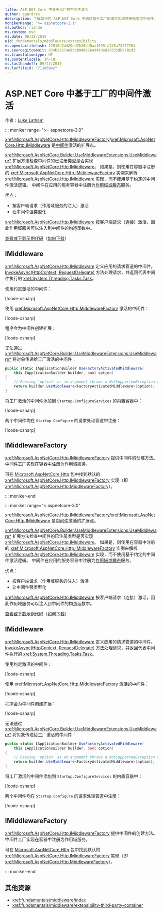 ```yaml
---
title: ASP.NET Core 中基于工厂的中间件激活
author: guardrex
description: 了解如何在 ASP.NET Core 中通过基于工厂的激活实现使用强类型中间件。
monikerRange: '>= aspnetcore-2.1'
ms.author: riande
ms.custom: mvc
ms.date: 09/22/2019
uid: fundamentals/middleware/extensibility
ms.openlocfilehash: 17018d2dd20ed7b26bd0aa1095fa720a73f77261
ms.sourcegitcommit: d34b2627a69bc8940b76a949de830335db9701d3
ms.translationtype: HT
ms.contentlocale: zh-CN
ms.lasthandoff: 09/23/2019
ms.locfileid: "71186942"
---
```

# <a name="factory-based-middleware-activation-in-aspnet-core"></a>ASP.NET Core 中基于工厂的中间件激活

作者：[Luke Latham](https://github.com/guardrex)

::: moniker range=">= aspnetcore-3.0"

<xref:Microsoft.AspNetCore.Http.IMiddlewareFactory>/<xref:Microsoft.AspNetCore.Http.IMiddleware> 是[中间件](xref:fundamentals/middleware/index)激活的扩展点。

<xref:Microsoft.AspNetCore.Builder.UseMiddlewareExtensions.UseMiddleware*> 扩展方法检查中间件的已注册类型是否实现 <xref:Microsoft.AspNetCore.Http.IMiddleware>。 如果是，则使用在容器中注册的 <xref:Microsoft.AspNetCore.Http.IMiddlewareFactory> 实例来解析 <xref:Microsoft.AspNetCore.Http.IMiddleware> 实现，而不使用基于约定的中间件激活逻辑。 中间件在应用的服务容器中注册为[作用域或瞬态](xref:fundamentals/dependency-injection#service-lifetimes)服务。

优点：

* 按客户端请求（作用域服务的注入）激活
* 让中间件强类型化

<xref:Microsoft.AspNetCore.Http.IMiddleware> 按客户端请求（连接）激活，因此作用域服务可以注入到中间件的构造函数中。

[查看或下载示例代码](https://github.com/aspnet/AspNetCore.Docs/tree/master/aspnetcore/fundamentals/middleware/extensibility/samples)（[如何下载](xref:index#how-to-download-a-sample)）

## <a name="imiddleware"></a>IMiddleware

<xref:Microsoft.AspNetCore.Http.IMiddleware> 定义应用的请求管道的中间件。 [InvokeAsync(HttpContext, RequestDelegate)](xref:Microsoft.AspNetCore.Http.IMiddleware.InvokeAsync*) 方法处理请求，并返回代表中间件执行的 <xref:System.Threading.Tasks.Task>。

使用约定激活的中间件：

[!code-csharp[](extensibility/samples/3.x/MiddlewareExtensibilitySample/Middleware/ConventionalMiddleware.cs?name=snippet1)]

使用 <xref:Microsoft.AspNetCore.Http.MiddlewareFactory> 激活的中间件：

[!code-csharp[](extensibility/samples/3.x/MiddlewareExtensibilitySample/Middleware/FactoryActivatedMiddleware.cs?name=snippet1)]

程序会为中间件创建扩展：

[!code-csharp[](extensibility/samples/3.x/MiddlewareExtensibilitySample/Middleware/MiddlewareExtensions.cs?name=snippet1)]

无法通过 <xref:Microsoft.AspNetCore.Builder.UseMiddlewareExtensions.UseMiddleware*> 将对象传递给工厂激活的中间件：

```csharp
public static IApplicationBuilder UseFactoryActivatedMiddleware(
    this IApplicationBuilder builder, bool option)
{
    // Passing 'option' as an argument throws a NotSupportedException at runtime.
    return builder.UseMiddleware<FactoryActivatedMiddleware>(option);
}
```

将工厂激活的中间件添加到 `Startup.ConfigureServices` 的内置容器中：

[!code-csharp[](extensibility/samples/3.x/MiddlewareExtensibilitySample/Startup.cs?name=snippet1&highlight=6)]

两个中间件均在 `Startup.Configure` 的请求处理管道中注册：

[!code-csharp[](extensibility/samples/3.x/MiddlewareExtensibilitySample/Startup.cs?name=snippet2&highlight=12-13)]

## <a name="imiddlewarefactory"></a>IMiddlewareFactory

<xref:Microsoft.AspNetCore.Http.IMiddlewareFactory> 提供中间件的创建方法。 中间件工厂实现在容器中注册为作用域服务。

可在 [Microsoft.AspNetCore.Http](https://www.nuget.org/packages/Microsoft.AspNetCore.Http/) 包中找到默认的 <xref:Microsoft.AspNetCore.Http.IMiddlewareFactory> 实现（即 <xref:Microsoft.AspNetCore.Http.MiddlewareFactory>）。

::: moniker-end

::: moniker range="< aspnetcore-3.0"

<xref:Microsoft.AspNetCore.Http.IMiddlewareFactory>/<xref:Microsoft.AspNetCore.Http.IMiddleware> 是[中间件](xref:fundamentals/middleware/index)激活的扩展点。

<xref:Microsoft.AspNetCore.Builder.UseMiddlewareExtensions.UseMiddleware*> 扩展方法检查中间件的已注册类型是否实现 <xref:Microsoft.AspNetCore.Http.IMiddleware>。 如果是，则使用在容器中注册的 <xref:Microsoft.AspNetCore.Http.IMiddlewareFactory> 实例来解析 <xref:Microsoft.AspNetCore.Http.IMiddleware> 实现，而不使用基于约定的中间件激活逻辑。 中间件在应用的服务容器中注册为[作用域或瞬态](xref:fundamentals/dependency-injection#service-lifetimes)服务。

优点：

* 按客户端请求（作用域服务的注入）激活
* 让中间件强类型化

<xref:Microsoft.AspNetCore.Http.IMiddleware> 按客户端请求（连接）激活，因此作用域服务可以注入到中间件的构造函数中。

[查看或下载示例代码](https://github.com/aspnet/AspNetCore.Docs/tree/master/aspnetcore/fundamentals/middleware/extensibility/samples)（[如何下载](xref:index#how-to-download-a-sample)）

## <a name="imiddleware"></a>IMiddleware

<xref:Microsoft.AspNetCore.Http.IMiddleware> 定义应用的请求管道的中间件。 [InvokeAsync(HttpContext, RequestDelegate)](xref:Microsoft.AspNetCore.Http.IMiddleware.InvokeAsync*) 方法处理请求，并返回代表中间件执行的 <xref:System.Threading.Tasks.Task>。

使用约定激活的中间件：

[!code-csharp[](extensibility/samples/2.x/MiddlewareExtensibilitySample/Middleware/ConventionalMiddleware.cs?name=snippet1)]

使用 <xref:Microsoft.AspNetCore.Http.MiddlewareFactory> 激活的中间件：

[!code-csharp[](extensibility/samples/2.x/MiddlewareExtensibilitySample/Middleware/FactoryActivatedMiddleware.cs?name=snippet1)]

程序会为中间件创建扩展：

[!code-csharp[](extensibility/samples/2.x/MiddlewareExtensibilitySample/Middleware/MiddlewareExtensions.cs?name=snippet1)]

无法通过 <xref:Microsoft.AspNetCore.Builder.UseMiddlewareExtensions.UseMiddleware*> 将对象传递给工厂激活的中间件：

```csharp
public static IApplicationBuilder UseFactoryActivatedMiddleware(
    this IApplicationBuilder builder, bool option)
{
    // Passing 'option' as an argument throws a NotSupportedException at runtime.
    return builder.UseMiddleware<FactoryActivatedMiddleware>(option);
}
```

将工厂激活的中间件添加到 `Startup.ConfigureServices` 的内置容器中：

[!code-csharp[](extensibility/samples/2.x/MiddlewareExtensibilitySample/Startup.cs?name=snippet1&highlight=6)]

两个中间件均在 `Startup.Configure` 的请求处理管道中注册：

[!code-csharp[](extensibility/samples/2.x/MiddlewareExtensibilitySample/Startup.cs?name=snippet2&highlight=13-14)]

## <a name="imiddlewarefactory"></a>IMiddlewareFactory

<xref:Microsoft.AspNetCore.Http.IMiddlewareFactory> 提供中间件的创建方法。 中间件工厂实现在容器中注册为作用域服务。

可在 [Microsoft.AspNetCore.Http](https://www.nuget.org/packages/Microsoft.AspNetCore.Http/) 包中找到默认的 <xref:Microsoft.AspNetCore.Http.IMiddlewareFactory> 实现（即 <xref:Microsoft.AspNetCore.Http.MiddlewareFactory>）。

::: moniker-end

## <a name="additional-resources"></a>其他资源

* <xref:fundamentals/middleware/index>
* <xref:fundamentals/middleware/extensibility-third-party-container>
